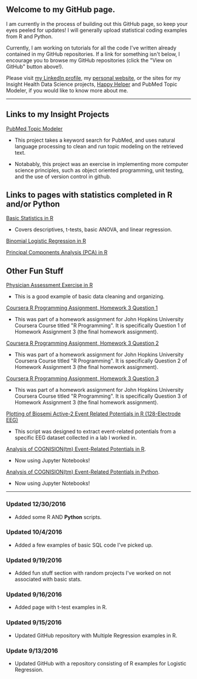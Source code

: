 ## **Welcome to my GitHub page.**

I am currently in the process of building out this GitHub page, so keep your eyes peeled for updates! I will generally upload statistical coding examples from R and Python.

Currently, I am working on tutorials for all the code I've written already contained in my GitHub repositories. If a link for something isn't below, I encourage you to browse my GitHub repositories (click the "View on GitHub" button above!).

Please visit [my LinkedIn profile](https://www.linkedin.com/in/michelle-tat-175542117), my [personal website](www.michelletat.com), or the sites for my Insight Health Data Science projects, [Happy Helper](www.happyhelper.site) and PubMed Topic Modeler, if you would like to know more about me.


***
## **Links to my Insight Projects** 

[PubMed Topic Modeler](https://github.com/mjtat/PubMed_Topic_Modeler/)
* This project takes a keyword search for PubMed, and uses natural language processing to clean and run topic modeling on the retrieved text.

* Notabably, this project was an exercise in implementing more computer science principles, such as object oriented programming, unit testing, and the use of version control in github.


## **Links to pages with statistics completed in R and/or Python**

[Basic Statistics in R](https://github.com/mjtat/Basic-Statistics-in-R-Tutorial)
* Covers descriptives, t-tests, basic ANOVA, and linear regression.

[Binomial Logistic Regression in R](https://mjtat.github.io/R-Examples-Logistic-Regression/)

[Principal Components Analysis (PCA) in R](http://mjtat.github.io/Principal-Components-Analysis-in-R/)



## **Other Fun Stuff**
[Physician Assessment Exercise in R](https://mjtat.github.io/Physician-Assessment-Exercise-in-R/)
* This is a good example of basic data cleaning and organizing.

[Coursera R Programming Assignment, Homework 3 Question 1](https://mjtat.github.io/Coursera-Programming-Assignment-Homework-3-Question-1/)

* This was part of a homework assignment for John Hopkins University Coursera Course titled "R Programming". It is specifically Question 1 of Homework Assignment 3 (the final homework assignment).

[Coursera R Programming Assignment, Homework 3 Question 2](https://mjtat.github.io/Coursera-Programming-Assignment-Homework-3-Question-2/)

* This was part of a homework assignment for John Hopkins University Coursera Course titled "R Programming". It is specifically Question 2 of Homework Assignment 3 (the final homework assignment).

[Coursera R Programming Assignment, Homework 3 Question 3]( https://mjtat.github.io/Coursera-Programming-Assignment-Homework-3-Question-3/)

* This was part of a homework assignment for John Hopkins University Coursera Course titled "R Programming". It is specifically Question 3 of Homework Assignment 3 (the final homework assignment).

[Plotting of Biosemi Active-2 Event Related Potentials in R (128-Electrode EEG)](https://github.com/mjtat/Plotting-Event-Related-Potentials-using-Biosemi-Active-2-128-Electrode-System-Data)

* This script was designed to extract event-related potentials from a specific EEG dataset collected in a lab I worked in.

[Analysis of COGNISION(tm) Event-Related Potentials in R](https://github.com/mjtat/Plotting-event-related-potentials-in-R). 

* Now using Jupyter Notebooks!

[Analysis of COGNISION(tm) Event-Related Potentials in Python](https://github.com/mjtat/Plotting-Event-Related-Potentials-in-Python). 

* Now using Jupyter Notebooks!

***
### Updated 12/30/2016
* Added some R AND **Python** scripts.

### Updated 10/4/2016
* Added a few examples of basic SQL code I've picked up.

### Updated 9/19/2016
* Added fun stuff section with random projects I've worked on not associated with basic stats.

### Updated 9/16/2016
* Added page with t-test examples in R.

### Updated 9/15/2016
* Updated GitHub repository with Multiple Regression examples in R.

### Update 9/13/2016
* Updated GitHub with a repository consisting of R examples for Logistic Regression.

